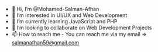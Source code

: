 - 👋 Hi, I’m @Mohamed-Salman-Afhan
- 👀 I’m interested in UI/UX and Web Development
- 🌱 I’m currently learning JavaScript and PHP
- 💞️ I’m looking to collaborate on Web Development Projects
- 📫 How to reach me - You can reach me via my email => salmanafhan59@gmail.com

<!---
Mohamed-Salman-Afhan/Mohamed-Salman-Afhan is a ✨ special ✨ repository because its `README.md` (this file) appears on your GitHub profile.
You can click the Preview link to take a look at your changes.
--->
